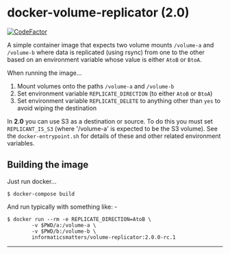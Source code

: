 # docker-volume-replicator (2.0)

[![CodeFactor](https://www.codefactor.io/repository/github/informaticsmatters/docker-volume-replicator/badge)](https://www.codefactor.io/repository/github/informaticsmatters/docker-volume-replicator)

A simple container image that expects two volume mounts `/volume-a`
and `/volume-b` where data is replicated (using rsync) from one to the
other based on an environment variable whose value is either `AtoB` or `BtoA`.

When running the image...

1.  Mount volumes onto the paths `/volume-a` and `/volume-b`
1.  Set environment variable `REPLICATE_DIRECTION` (to either `AtoB` or `BtoA`)
1.  Set environment variable `REPLICATE_DELETE` to anything other than `yes`
    to avoid wiping the destination

In **2.0** you can use S3 as a destination or source. To do this you must set
`REPLICANT_IS_S3` (where '/volume-a' is expected to be the S3 volume).
See the `docker-entrypoint.sh` for details of these and other related
environment variables.

## Building the image
Just run docker...

    $ docker-compose build

And run typically with something like: -

    $ docker run --rm -e REPLICATE_DIRECTION=AtoB \
            -v $PWD/a:/volume-a \
            -v $PWD/b:/volume-b \ 
            informaticsmatters/volume-replicator:2.0.0-rc.1

---
